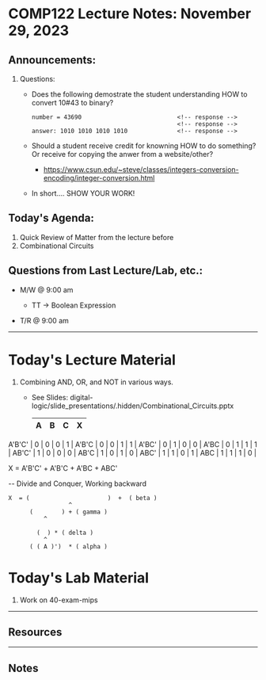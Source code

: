 # COMP122 Lecture Notes: November 29, 2023

## Announcements:
   1. Questions:
      - Does the following demostrate the student understanding HOW to
        convert  10#43 to binary?
        ```
        number = 43690                           <!-- response -->
                                                 <!-- response -->
        answer: 1010 1010 1010 1010              <!-- response -->
        ```
      - Should a student receive credit for knowning HOW to do something?
        Or receive for copying the anwer from a website/other?
        * https://www.csun.edu/~steve/classes/integers-conversion-encoding/integer-conversion.html

      - In short.... SHOW YOUR WORK!
                     


## Today's Agenda:
   1. Quick Review of Matter from the lecture before
   1. Combinational Circuits


## Questions from Last Lecture/Lab, etc.:
   * M/W @ 9:00 am
     - TT -> Boolean Expression
 
   * T/R @ 9:00 am


---
# Today's Lecture Material

  1. Combining AND, OR, and NOT in various ways.
     - See Slides: digital-logic/slide_presentations/.hidden/Combinational_Circuits.pptx
 

         | A | B | C | X |
         |---|---|---|---|
 A'B'C'  | 0 | 0 | 0 | 1 |
 A'B'C   | 0 | 0 | 1 | 1 |
 A'BC'   | 0 | 1 | 0 | 0 |
 A'BC    | 0 | 1 | 1 | 1 |
 AB'C'   | 1 | 0 | 0 | 0 |
 AB'C    | 1 | 0 | 1 | 0 |
 ABC'    | 1 | 1 | 0 | 1 |
 ABC     | 1 | 1 | 1 | 0 |

X = A'B'C' + A'B'C +  A'BC +  ABC' 

--
Divide and Conquer, Working backward 

```
X  = (                      )  +  ( beta )
                 ^
      (        ) + ( gamma )
          ^

        (  ) * ( delta )
          ^
      ( ( A )')  * ( alpha )
```


# Today's Lab Material

  1. Work on 40-exam-mips


---
## Resources


---
<!-- This section for student's to place their own notes. -->
<!-- This section will not be updated by the Professor.   -->

## Notes  


